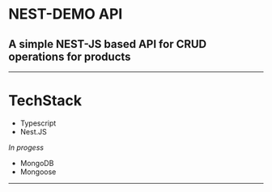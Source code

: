 # NEST-DEMO API

## **A simple NEST-JS based API for CRUD operations for products**

---

# TechStack

- Typescript
- Nest.JS

_In progess_

- MongoDB
- Mongoose

---
